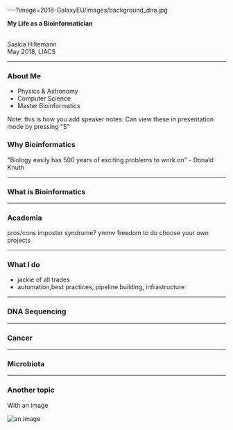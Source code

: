 ---?image=2018-GalaxyEU/images/background_dna.jpg
<div class="right white">
<strong>My Life as a Bioinformatician</strong><br/><br/>

Saskia Hiltemann<br/>
May 2018, LIACS
</div>

---

### About Me

- Physics & Astronomy
- Computer Science
- Master Bioinformatics

Note:
this is how you add speaker notes. Can view these in presentation mode by pressing "S"

### Why Bioinformatics

"Biology easily has 500 years of exciting problems to work on" - Donald Knuth



---

### What is Bioinformatics


---
### Academia

pros/cons
imposter syndrome?
ymmv
freedom to do choose your own projects

---
### What I do

- jackie of all trades
- automation,best practices, pipeline building, infrastructure

---
### DNA Sequencing


---
### Cancer


---
### Microbiota

---

### Another topic

With an image

![an image](https://imgs.xkcd.com/comics/dna.png)
